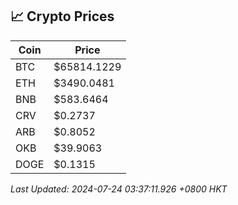 ## 📈 Crypto Prices

| Coin | Price |
| ---- | ----- |
| BTC | $65814.1229 |
| ETH | $3490.0481 |
| BNB | $583.6464 |
| CRV | $0.2737 |
| ARB | $0.8052 |
| OKB | $39.9063 |
| DOGE | $0.1315 |

_Last Updated: 2024-07-24 03:37:11.926 +0800 HKT_